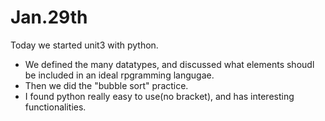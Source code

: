 Jan.29th
==========
Today we started unit3 with python.
- We defined the many datatypes, and discussed what elements shoudl be included in an ideal rpgramming langugae.
- Then we did the "bubble sort" practice.
- I found python really easy to use(no bracket), and has interesting functionalities.

